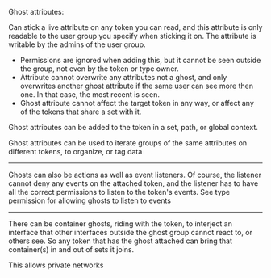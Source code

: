 Ghost attributes:

Can stick a live attribute on any token you can read, and this attribute is only readable to the user group you specify when sticking it on.
The attribute is writable by the admins of the user group.

* Permissions are ignored when adding this, but it cannot be seen outside the group, not even by the token or type owner.
* Attribute cannot overwrite any attributes not a ghost, and only overwrites another ghost attribute if the same user can see more then one.
    In that case, the most recent is seen.
* Ghost attribute cannot affect the target token in any way, or affect any of the tokens that share a set with it.

Ghost attributes can be added to the token in a set, path, or global context.

Ghost attributes can be used to iterate groups of the same attributes on different tokens, to organize, or tag data

------------------
Ghosts can also be actions as well as event listeners. Of course, the listener cannot deny any events on the attached token,
and the listener has to have all the correct permissions to listen to the token's events.
  See type permission for allowing ghosts to listen to events

-----------------------------

There can be container ghosts, riding with the token, to interject an interface that other interfaces outside the ghost group cannot react to, or others see.
So any token that has the ghost attached can bring that container(s) in and out of sets it joins.

This allows private networks
